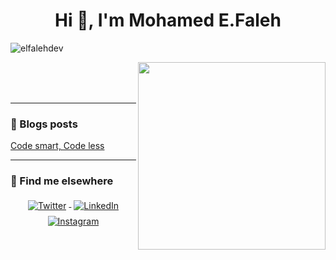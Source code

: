 <h1 align="center">Hi 👋, I'm Mohamed E.Faleh</h1> 
<p align="left"> <img src="https://komarev.com/ghpvc/?username=elfalehdev&label=Profile%20views&color=0e75b6&style=flat" alt="elfalehdev" /> </p>


<img align="right" src="https://i.pinimg.com/originals/17/56/d5/1756d52453b23ee778a7083b3469db2b.png" width="300" height="300">
<br> <br> <br>
<hr>

### 📝 Blogs posts
<!-- BLOG-POST-LIST:START -->
<a href="https://elfalehdev.github.io/content/programming/articles/codesmartcodeless/index.html" target="_blank"> Code smart, Code less </a>
<!-- BLOG-POST-LIST:END -->

---
### 📢 Find me elsewhere
<p align="center">
  <a href="https://twitter.com/elfalehdev">
    <img src="https://raw.githubusercontent.com/MikeCodesDotNET/MikeCodesDotNET/a8abbf37441f3253f74ea255a47f289208d7568c/Resources/twitter.svg" alt="Twitter" style="vertical-align:top; margin:4px">
  </a>  

  <a href="https://www.linkedin.com/in/elfalehdev/">
    <img src="https://raw.githubusercontent.com/MikeCodesDotNET/MikeCodesDotNET/a8abbf37441f3253f74ea255a47f289208d7568c/Resources/linkedIn.svg" alt="LinkedIn" style="vertical-align:top; margin:4px">
  </a>

  <a href="https://www.instagram.com/elfalehdev/" targe="_blank">
    <img src="https://raw.githubusercontent.com/MikeCodesDotNET/MikeCodesDotNET/a8abbf37441f3253f74ea255a47f289208d7568c/Resources/instagram.svg" alt="Instagram" style="vertical-align:top; margin:4px">
  </a>




